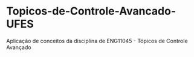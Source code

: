 # Topicos-de-Controle-Avancado-UFES
Aplicação de conceitos da disciplina de ENG11045 - Tópicos de Controle Avançado
